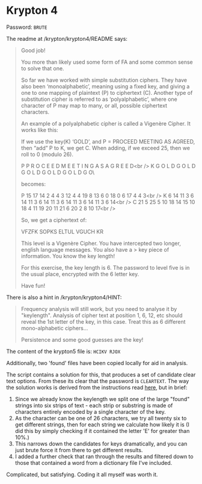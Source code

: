 # Krypton 4

Password: `BRUTE`

The readme at /krypton/krypton4/README says:

> Good job!
> 
> You more than likely used some form of FA and some common sense to solve that one.
> 
> So far we have worked with simple substitution ciphers. They have also been ‘monoalphabetic’, meaning using a fixed key, and giving a one to one mapping of plaintext (P) to ciphertext (C). Another type of substitution cipher is referred to as ‘polyalphabetic’, where one character of P may map to many, or all, possible ciphertext characters.
> 
> An example of a polyalphabetic cipher is called a Vigenère Cipher. It works like this:
> 
> If we use the key(K) ‘GOLD’, and P = PROCEED MEETING AS AGREED, then “add” P to K, we get C. When adding, if we exceed 25, then we roll to 0 (modulo 26).
> 
> P P R O C E E D M E E T I N G A S A G R E E D\<br />
> K G O L D G O L D G O L D G O L D G O L D G O\
> 
> becomes:
> 
> P 15 17 14 2 4 4 3 12 4 4 19 8 13 6 0 18 0 6 17 4 4 3\<br />
> K 6 14 11 3 6 14 11 3 6 14 11 3 6 14 11 3 6 14 11 3 6 14\<br />
> C 21 5 25 5 10 18 14 15 10 18 4 11 19 20 11 21 6 20 2 8 10 17\<br />
> 
> So, we get a ciphertext of:
> 
> VFZFK SOPKS ELTUL VGUCH KR
> 
> This level is a Vigenère Cipher. You have intercepted two longer, english language messages. You also have a > key piece of information. You know the key length!
> 
> For this exercise, the key length is 6. The password to level five is in the usual place, encrypted with the 6 letter key.
> 
> Have fun!

There is also a hint in /krypton/krypton4/HINT:

> Frequency analysis will still work, but you need to analyse it
by "keylength".  Analysis of cipher text at position 1, 6, 12, etc
should reveal the 1st letter of the key, in this case.  Treat this as
6 different mono-alphabetic ciphers...
> 
> Persistence and some good guesses are the key!

The content of the krypton5 file is: `HCIKV RJOX`

Additionally, two 'found' files have been copied locally for aid in analysis.

The script contains a solution for this, that produces a set of candidate clear text options. From these its clear that the password is `CLEARTEXT`. The way the solution works is derived from the instructions read [here](), but in brief: 

1. Since we already know the keylength we split one of the large "found" strings into six strips of text - each strip or substring is made of characters entirely encoded by a single character of the key. 
2. As the character can be one of 26 characters, we try all twenty six to get different strings, then for each string we calculate how likely it is (I did this by simply checking if it contained the letter 'E' for greater than 10%.)
3. This narrows down the candidates for keys dramatically, and you can just brute force it from there to get different results.
4. I added a further check that ran through the results and filtered down to those that contained a word from a dictionary file I've included.

Complicated, but satisfying. Coding it all myself was worth it.